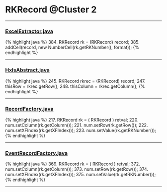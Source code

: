 # RKRecord @Cluster 2

***

### [ExcelExtractor.java](https://searchcode.com/codesearch/view/111785559/)
{% highlight java %}
384. RKRecord rk = (RKRecord) record;
385. addCell(record, new NumberCell(rk.getRKNumber(), format));
{% endhighlight %}

***

### [HxlsAbstract.java](https://searchcode.com/codesearch/view/68613461/)
{% highlight java %}
245. RKRecord rkrec = (RKRecord) record;
247. thisRow = rkrec.getRow();
248. thisColumn = rkrec.getColumn();
{% endhighlight %}

***

### [RecordFactory.java](https://searchcode.com/codesearch/view/15642481/)
{% highlight java %}
217. RKRecord     rk  = ( RKRecord ) retval;
220. num.setColumn(rk.getColumn());
221. num.setRow(rk.getRow());
222. num.setXFIndex(rk.getXFIndex());
223. num.setValue(rk.getRKNumber());
{% endhighlight %}

***

### [EventRecordFactory.java](https://searchcode.com/codesearch/view/15642343/)
{% highlight java %}
369. RKRecord     rk  = ( RKRecord ) retval;
372. num.setColumn(rk.getColumn());
373. num.setRow(rk.getRow());
374. num.setXFIndex(rk.getXFIndex());
375. num.setValue(rk.getRKNumber());
{% endhighlight %}

***

